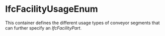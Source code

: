 # IfcFacilityUsageEnum

This container defines the different usage types of conveyor segments that can further specify an _IfcFacilityPart_.
